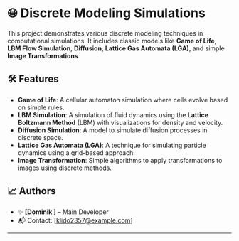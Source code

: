 # 🌐 Discrete Modeling Simulations

This project demonstrates various discrete modeling techniques in computational simulations. It includes classic models like **Game of Life**, **LBM Flow Simulation**, **Diffusion**, **Lattice Gas Automata (LGA)**, and simple **Image Transformations**.

## 🛠 Features
- **Game of Life**: A cellular automaton simulation where cells evolve based on simple rules.
- **LBM  Simulation**: A simulation of fluid dynamics using the **Lattice Boltzmann Method** (LBM) with visualizations for density and velocity.
- **Diffusion Simulation**: A model to simulate diffusion processes in discrete space.
- **Lattice Gas Automata (LGA)**: A technique for simulating particle dynamics using a grid-based approach.
- **Image Transformation**: Simple algorithms to apply transformations to images using discrete methods.


## 📈 Authors

- ✨ **[Dominik ]** – Main Developer
- 📬 Contact: [klido2357@example.com]

---
